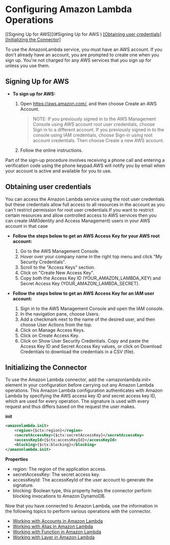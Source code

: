 # Configuring Amazon Lambda Operations
[[Signing Up for AWS]](#Signing Up for AWS ) [[Obtaining user credentials]](#obtaining-user-credentials) [[Initializing the Connector]](#initializing-the-Connector)

To use the AmazonLambda service, you must have an AWS account. If you don't already have an account, you are prompted to create one when you sign up. You're not charged for any AWS services that you sign up for unless you use them.
## Signing Up for AWS



* **To sign up for AWS:**

    1. Open https://aws.amazon.com/, and then choose Create an AWS Account.

        > NOTE: If you previously signed in to the AWS Management Console using AWS account root user credentials, choose Sign in to a different account. If you previously signed in to the console using IAM credentials, choose Sign-in using root account credentials. Then choose Create a new AWS account.

     2. Follow the online instructions.

Part of the sign-up procedure involves receiving a phone call and entering a verification code using the phone keypad.AWS will notify you by email when your account is active and available for you to use.

## Obtaining user credentials

You can access the Amazon Lambda service using the root user credentials but these credentials allow full access to all resources in the account as you can't restrict permission for root user credentials.If you want to restrict certain resources and allow controlled access to AWS services then you can create IAM(Identity and Access Management) users in your AWS account in that case

* **Follow the steps below to get an AWS Access Key for your AWS root account:**

  1. Go to the AWS Management Console.
  2. Hover over your company name in the right top menu and click "My Security Credentials".
  3. Scroll to the "Access Keys" section.
  4. Click on "Create New Access Key".
  5. Copy both the Access Key ID (YOUR_AMAZON_LAMBDA_KEY) and Secret Access Key (YOUR_AMAZON_LAMBDA_SECRET).

* **Follow the steps below to get an AWS Access Key for an IAM user account:**

  1. Sign in to the AWS Management Console and open the IAM console.
  2. In the navigation pane, choose Users.
  3. Add a checkmark next to the name of the desired user, and then choose User Actions from the top.
  4. Click on Manage Access Keys.
  5. Click on Create Access Key.
  6. Click on Show User Security Credentials. Copy and paste the Access Key ID and Secret Access Key values, or click on Download Credentials to download the credentials in a CSV (file).

## Initializing the Connector

To use the Amazon Lambda connector, add the <amazonlambda.init> element in your configuration before carrying out any Amazon Lambda operations. This Amazon Lambda configuration authenticates with Amazon Lambda by specifying the AWS access key ID and secret access key ID, which are used for every operation. The signature is used with every request and thus differs based on the request the user makes.

**init**
```xml
<amazonlambda.init>
    <region>{$ctx:region}</region>
    <secretAccessKey>{$ctx:secretAccessKey}</secretAccessKey>
    <accessKeyId>{$ctx:accessKeyId}</accessKeyId>
    <blocking>{$ctx:blocking}</blocking>
</amazonlambda.init>
```
**Properties** 
* region: The region of the application access. 
* secretAccessKey: The secret access key.
* accessKeyId: The accessKeyId of the user account to generate the signature.
* blocking: Boolean type, this property helps the connector perform blocking invocations to Amazon DynamoDB.

Now that you have connected to Amazon Lambda, use the information in the following topics to perform various operations with the connector.

* [Working with Accounts in Amazon Lambda](account.md)
* [Working with Alias in Amazon Lambda](aliases.md)
* [Working with Function in Amazon Lambda](functions.md)
* [Working with Layer in Amazon Lambda](layers.md)
